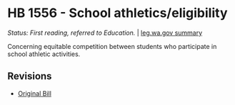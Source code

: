 # HB 1556 - School athletics/eligibility
*Status: First reading, referred to Education.* | [leg.wa.gov summary](https://app.leg.wa.gov/billsummary?BillNumber=1556&Year=2021)

Concerning equitable competition between students who participate in school athletic activities.

## Revisions
* [Original Bill](1/)